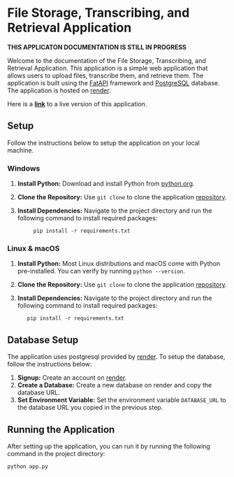 # File Storage, Transcribing, and Retrieval Application

**THIS APPLICATON DOCUMENTATION IS STILL IN PROGRESS**

Welcome to the documentation of the File Storage, Transcribing, and Retrieval Application. This application is a simple web application that allows users to upload files, transcribe them, and retrieve them. The application is built using the [FatAPI](https://fastapi.tiangolo.com/) framework and [PostgreSQL](https://www.postgresql.org/) database. The application is hosted on [render](https://render.com/).

Here is a **[link]()** to a live version of this application.

## Setup

 Follow the instructions below to setup the application on your local machine.

### Windows

1. **Install Python:** Download and install Python from [python.org](https://www.python.org/downloads/).
2. **Clone the Repository:** Use `git clone` to clone the application [repository](https://github.com/blacdev/HNG_Stage_Two.git).

3. **Install Dependencies:** Navigate to the project directory and run the following command to install required packages:

            pip install -r requirements.txt

### Linux & macOS

1. **Install Python:** Most Linux distributions and macOS come with Python pre-installed. You can verify by running `python --version`.

2. **Clone the Repository:** Use `git clone` to clone the application [repository](https://github.com/blacdev/HNG_Stage_Five_Task.git).

3. **Install Dependencies:** Navigate to the project directory and run the following command to install required packages:

          pip install -r requirements.txt

## Database Setup

The application uses postgresql provided by [render](https://render.com/). To setup the database, follow the instructions below:

1. **Signup:** Create an account on [render](https://render.com/).
2. **Create a Database:** Create a new database on render and copy the database URL.
3. **Set Environment Variable:** Set the environment variable `DATABASE_URL` to the database URL you copied in the previous step.


## Running the Application

After setting up the application, you can run it by running the following command in the project directory:

    python app.py